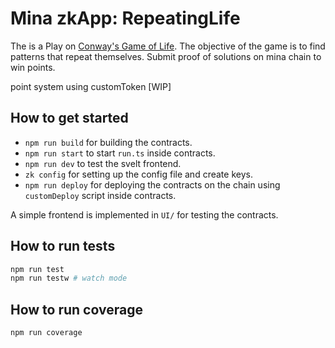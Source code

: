 # Mina zkApp: RepeatingLife

The is a Play on [Conway's Game of Life](https://en.wikipedia.org/wiki/Conway%27s_Game_of_Life).
The objective of the game is to find patterns that repeat themselves. Submit proof of solutions on mina chain to win points.

point system using customToken [WIP]

## How to get started

- `npm run build` for building the contracts.
- `npm run start` to start `run.ts` inside contracts.
- `npm run dev` to test the svelt frontend.
- `zk config` for setting up the config file and create keys.
- `npm run deploy` for deploying the contracts on the chain using `customDeploy` script inside contracts.

A simple frontend is implemented in `UI/` for testing the contracts.

## How to run tests

```sh
npm run test
npm run testw # watch mode
```

## How to run coverage

```sh
npm run coverage
```
